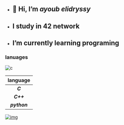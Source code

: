 - ## 👋 Hi, I’m *ayoub elidryssy*
- ##  I study in 42 network
- ##  I’m currently learning programing

### lanuages
![c](https://e7.pngegg.com/pngimages/724/306/png-clipart-c-logo-c-programming-language-icon-letter-c-blue-logo.png)

|language    |
|  :-:      |
|***C***     | 
|***C++***   |
|***python***|


[![img](https://leetcard.jacoblin.cool/ayelidryssy?theme=dark&font=Changa)](https://leetcode.com/ayoubedark/)
